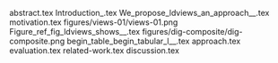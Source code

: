 abstract.tex
Introduction_.tex
We_propose_ldviews_an_approach__.tex
motivation.tex
figures/views-01/views-01.png
Figure_ref_fig_ldviews_shows__.tex
figures/dig-composite/dig-composite.png
begin_table_begin_tabular_l__.tex
approach.tex
evaluation.tex
related-work.tex
discussion.tex